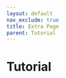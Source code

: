 ```yaml
---
layout: default
nav_exclude: true
title: Extra Page
parent: Tutorial
---
```


# Tutorial


